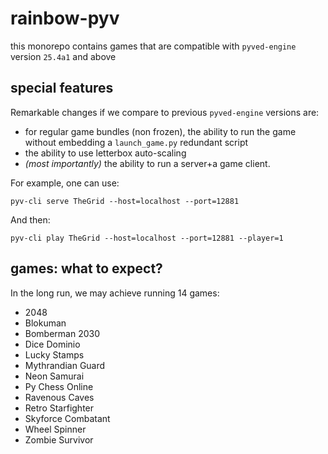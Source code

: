 # rainbow-pyv

this monorepo contains games that are compatible with `pyved-engine` version `25.4a1` and above


## special features

Remarkable changes if we compare to previous
`pyved-engine` versions are:

- for regular game bundles (non frozen), the ability to run the game without embedding a `launch_game.py` redundant script
- the ability to use letterbox auto-scaling
- *(most importantly)* the ability to run a server+a game client.

For example, one can use:

```
pyv-cli serve TheGrid --host=localhost --port=12881
```

And then:
```
pyv-cli play TheGrid --host=localhost --port=12881 --player=1
```

## games: what to expect?

In the long run, we may achieve running 14 games:

- 2048
- Blokuman
- Bomberman 2030
- Dice Dominio
- Lucky Stamps
- Mythrandian Guard
- Neon Samurai
- Py Chess Online
- Ravenous Caves
- Retro Starfighter
- Skyforce Combatant
- Wheel Spinner
- Zombie Survivor
